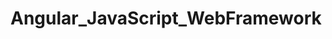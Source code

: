 # Angular_JavaScript_WebFramework   
               
       
    
          
           
        
                     
         
      
                 
   
  
  
 
